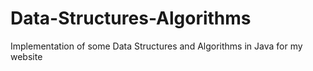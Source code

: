 # Data-Structures-Algorithms
Implementation of some Data Structures and Algorithms in Java for my website

